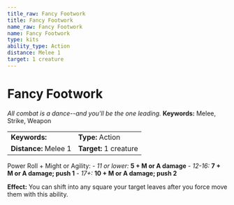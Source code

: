 ```yaml
---
title_raw: Fancy Footwork
title: Fancy Footwork
name_raw: Fancy Footwork
name: Fancy Footwork
type: kits
ability_type: Action
distance: Melee 1
target: 1 creature
---
```


# Fancy Footwork

*All combat is a dance--and you'll be the one leading.* **Keywords:** Melee, Strike, Weapon

|                       |                        |
| :-------------------- | :--------------------- |
| **Keywords:**         | **Type:** Action       |
| **Distance:** Melee 1 | **Target:** 1 creature |

Power Roll + Might or Agility: - *11 or lower:* **5 + M or A damage** - *12-16:* **7 + M or A damage; push 1** - *17+:* **10 + M or A damage; push 2**

**Effect:** You can shift into any square your target leaves after you force move them with this ability.
